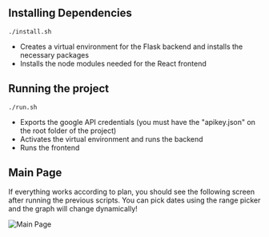 ## Installing Dependencies

```./install.sh```

* Creates a virtual environment for the Flask backend and installs the necessary packages
* Installs the node modules needed for the React frontend

## Running the project

```./run.sh```

* Exports the google API credentials (you must have the "apikey.json" on the root folder of the project)
* Activates the virtual environment and runs the backend
* Runs the frontend

## Main Page

If everything works according to plan, you should see the following screen after running the previous scripts. You can pick dates using the range picker and the graph will change dynamically!

![Main Page](https://imgur.com/kkw2XzC.png)
